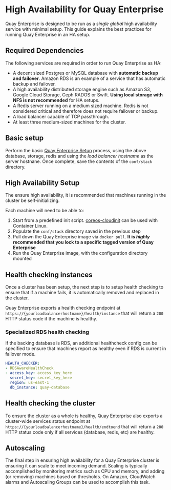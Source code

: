 # High Availability for Quay Enterprise

Quay Enterprise is designed to be run as a *single global* high availability service with minimal setup. This guide
explains the best practices for running Quay Enterprise in an HA setup.

## Required Dependencies

The following services are required in order to run Quay Enterprise as HA:

- A decent sized Postgres or MySQL database with **automatic backup and failover**. Amazon RDS is an example of a service that has automatic backup and failover.
- A high availability distributed storage engine such as Amazon S3, Google Cloud Storage, Ceph RADOS or Swift. **Using local storage with NFS is not recommended** for HA setups.
- A Redis server running on a medium sized machine. Redis is not considered critical and therefore does not require failover or backup.
- A load balancer capable of TCP passthrough.
- At least three medium-sized machines for the cluster.

## Basic setup

Perform the basic [Quay Enterprise Setup](https://tectonic.com/quay-enterprise/docs/latest/initial-setup.html) process, using the above database, storage, redis and using the *load balancer hostname* as the server hostnane. Once complete, save the contents of the `conf/stack` directory.

## High Availability Setup

The ensure high availability, it is recommended that machines running in the cluster be self-initializing.

Each machine will need to be able to:

1. Start from a predefined init script. [coreos-cloudinit](https://github.com/coreos/coreos-cloudinit) can be used with Container Linux.
2. Populate the `conf/stack` directory saved in the previous step
3. Pull down the Quay Enterprise image via `docker pull`. **It is _highly_ recommended that you lock to a specific tagged version of Quay Enterprise**
4. Run the Quay Enterprise image, with the configuration directory mounted

## Health checking instances

Once a cluster has been setup, the next step is to setup health checking to ensure that if a machine fails, it is automatically removed and replaced in the cluster.

Quay Enterprise exports a health checking endpoint at `https://{yourloadbalancerhostname}/health/instance` that will return a `200` HTTP status code if the machine is healthy.

### Specialized RDS health checking

If the backing database is RDS, an additional healthcheck config can be specified to ensure that machines report as healthy even if RDS is current in failover mode.

```yaml
HEALTH_CHECKER:
- RDSAwareHealthCheck
- access_key: access_key_here
  secret_key: secret_key_here
  region: us-east-1
  db_instance: quay-database
```

## Health checking the cluster

To ensure the cluster as a whole is healthy, Quay Enterprise also exports a cluster-wide services status endpoint at `https://{yourloadbalancerhostname}/health/endtoend` that will return a `200` HTTP status code only if all services (database, redis, etc) are healthy.

## Autoscaling

The final step in ensuring high availability for a Quay Enterprise cluster is ensuring it can scale to meet incoming demand. Scaling is typically accomplished by monitoring metrics such as CPU and memory, and adding (or removing) machines based on thresholds. On Amazon, CloudWatch alarms and Autoscaling Groups can be used to accomplish this task.
